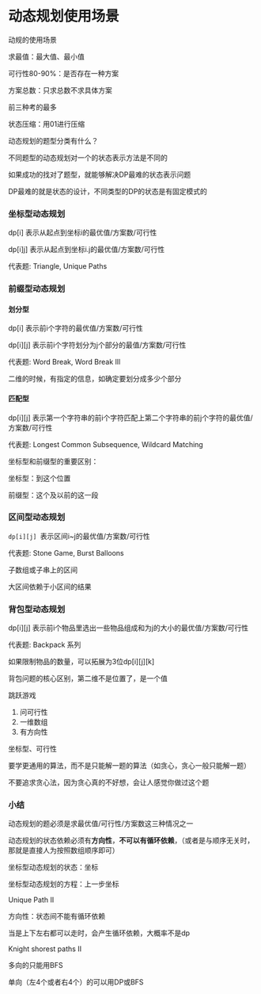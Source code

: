# 动态规划使用场景



动规的使用场景



求最值：最大值、最小值

可行性80-90%：是否存在一种方案

方案总数：只求总数不求具体方案



前三种考的最多



状态压缩：用01进行压缩



动态规划的题型分类有什么？

不同题型的动态规划对一个的状态表示方法是不同的

如果成功的找对了题型，就能够解决DP最难的状态表示问题





DP最难的就是状态的设计，不同类型的DP的状态是有固定模式的





### 坐标型动态规划

dp[i] 表示从起点到坐标i的最优值/方案数/可行性

dp[i]j] 表示从起点到坐标i.j的最优值/方案数/可行性

代表题: Triangle, Unique Paths



### 前缀型动态规划

#### 划分型

dp[i] 表示前i个字符的最优值/方案数/可行性

dp\[i]\[j] 表示前i个字符划分为j个部分的最值/方案数/可行性

代表题: Word Break, Word Break Ill

二维的时候，有指定的信息，如确定要划分成多少个部分

#### 匹配型

dp\[i]\[j] 表示第一个字符串的前i个字符匹配上第二个字符串的前j个字符的最优值/方案数/可行性

代表题: Longest Common Subsequence, Wildcard Matching



坐标型和前缀型的重要区别：

坐标型：到这个位置

前缀型：这个及以前的这一段



### 区间型动态规划

`dp[i][j] `表示区间i~j的最优值/方案数/可行性

代表题: Stone Game, Burst Balloons

子数组或子串上的区间

大区间依赖于小区间的结果



### 背包型动态规划

dp\[i]\[j] 表示前i个物品里选出一些物品组成和为j的大小的最优值/方案数/可行性

代表题: Backpack 系列

如果限制物品的数量，可以拓展为3位dp\[i]\[j]\[k]

背包问题的核心区别，第二维不是位置了，是一个值



跳跃游戏

1. 问可行性
2. 一维数组
3. 有方向性

坐标型、可行性



要学更通用的算法，而不是只能解一题的算法（如贪心，贪心一般只能解一题）

不要追求贪心法，因为贪心真的不好想，会让人感觉你做过这个题



### 小结

动态规划的题必须是求最优值/可行性/方案数这三种情况之一

动态规划的状态依赖必须有**方向性**，**不可以有循环依赖**，（或者是与顺序无关时，那就是直接人为按照数组顺序即可）

坐标型动态规划的状态：坐标

坐标型动态规划的方程：上一步坐标



Unique Path II

方向性：状态间不能有循环依赖



当是上下左右都可以走时，会产生循环依赖，大概率不是dp



Knight shorest paths II

多向的只能用BFS

单向（左4个或者右4个）的可以用DP或BFS

